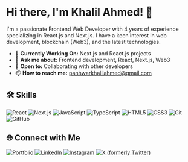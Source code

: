 <!---- khalilahmed63/khalilahmed63 is a ✨ special ✨ repository because its `README.md` (this file) appears on your GitHub profile.
You can click the Preview link to take a look at your changes.
--->

# Hi there, I'm Khalil Ahmed! 👋

I'm a passionate Frontend Web Developer with 4 years of experience specializing in React.js and Next.js. I have a keen interest in web development, blockchain (Web3), and the latest technologies.

- 🌱 **Currently Working On:** Next.js and React.js projects
- 💬 **Ask me about:** Frontend development, React, Next.js, Web3
- 🤝 **Open to:** Collaborating with other developers
- 📫 **How to reach me:** [panhwarkhalilahmed@gmail.com](mailto:panhwarkhalilahmed@gmail.com)

## 🛠️ Skills

![React](https://img.shields.io/badge/React-20232A?style=for-the-badge&logo=react&logoColor=61DAFB)
![Next.js](https://img.shields.io/badge/Next.js-000000?style=for-the-badge&logo=nextdotjs&logoColor=white)
![JavaScript](https://img.shields.io/badge/JavaScript-F7DF1E?style=for-the-badge&logo=javascript&logoColor=black)
![TypeScript](https://img.shields.io/badge/TypeScript-3178C6?style=for-the-badge&logo=typescript&logoColor=white)
![HTML5](https://img.shields.io/badge/HTML5-E34F26?style=for-the-badge&logo=html5&logoColor=white)
![CSS3](https://img.shields.io/badge/CSS3-1572B6?style=for-the-badge&logo=css3&logoColor=white)
![Git](https://img.shields.io/badge/Git-F05032?style=for-the-badge&logo=git&logoColor=white)
![GitHub](https://img.shields.io/badge/GitHub-181717?style=for-the-badge&logo=github&logoColor=white)

<!----
## 📈 GitHub Statistics

![Khalil's GitHub Stats](https://github-readme-stats.vercel.app/api?username=khalilahmed63&show_icons=true&theme=radical)
![Top Languages](https://github-readme-stats.vercel.app/api/top-langs/?username=khalilahmed63&layout=compact&theme=radical)
--->
## 🌐 Connect with Me

[![Portfolio](https://img.shields.io/badge/Portfolio-000000?style=for-the-badge&logo=About.me&logoColor=white)](https://www.khalilahmed.dev)
[![LinkedIn](https://img.shields.io/badge/LinkedIn-0A66C2?style=for-the-badge&logo=linkedin&logoColor=white)](https://www.linkedin.com/in/khalil-ahmed-308a061a6)
[![Instagram](https://img.shields.io/badge/Instagram-E4405F?style=for-the-badge&logo=instagram&logoColor=white)](https://www.instagram.com/developerkhalil)
[![X (formerly Twitter)](https://img.shields.io/badge/X-1DA1F2?style=for-the-badge&logo=twitter&logoColor=white)](https://twitter.com/khalilahmedpan5)


